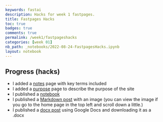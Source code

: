 ```yaml
---
keywords: fastai
description: Hacks for week 1 fastpages.
title: Fastpages Hacks
toc: true 
badges: true
comments: true
permalink: /week1/fastpageshacks
categories: [week 01]
nb_path: _notebooks/2022-08-24-FastpagesHacks.ipynb
layout: notebook
---
```


<!--
#################################################
### THIS FILE WAS AUTOGENERATED! DO NOT EDIT! ###
#################################################
# file to edit: _notebooks/2022-08-24-FastpagesHacks.ipynb
-->

<div class="container" id="notebook-container">
        
<div class="cell border-box-sizing text_cell rendered"><div class="inner_cell">
<div class="text_cell_render border-box-sizing rendered_html">
<h2 id="Progress-(hacks)">Progress (hacks)<a class="anchor-link" href="#Progress-(hacks)"> </a></h2><ul>
<li>I added a <a href="https://azeem-khan1.github.io/fastpages-project/notes">notes</a> page with key terms included</li>
<li>I added a <a href="https://azeem-khan1.github.io/fastpages-project/purpose/">purpose</a> page to describe the purpose of the site</li>
<li>I published a <a href="https://azeem-khan1.github.io/fastpages-project/jupyter/2022/08/20/JupyterNotebookTest.html">notebook</a></li>
<li>I published a <a href="https://azeem-khan1.github.io/fastpages-project/markdown/2022/08/21/test-markdown-post.html">Markdown post</a> with an image (you can view the image if you go to the home page in the top left and scroll down a little.)</li>
<li>I published a <a href="https://azeem-khan1.github.io/fastpages-project/2022/08/26/firstworddoc.html">docx post</a> using Google Docs and downloading it as a .docx</li>
</ul>

</div>
</div>
</div>
</div>
 

